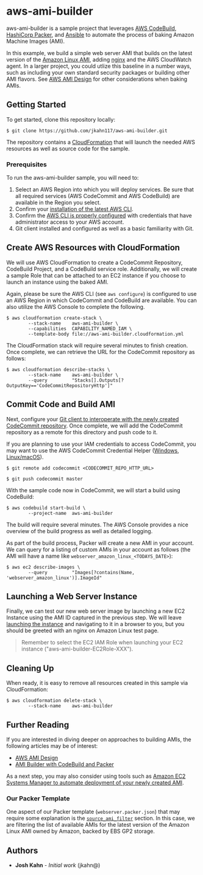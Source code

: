 # aws-ami-builder

aws-ami-builder is a sample project that leverages [AWS CodeBuild](https://aws.amazon.com/codebuild/), [HashiCorp Packer](https://www.packer.io/intro/index.html), and [Ansible](https://www.ansible.com/) to automate the process of baking Amazon Machine Images (AMI).

In this example, we build a simple web server AMI that builds on the latest version of the [Amazon Linux AMI](https://aws.amazon.com/amazon-linux-ami/), adding [nginx](https://nginx.org/en/) and the AWS CloudWatch agent. In a larger project, you could utlize this baseline in a number ways, such as including your own standard security packages or building other AMI flavors.  See [AWS AMI Design](https://aws.amazon.com/answers/configuration-management/aws-ami-design/) for other considerations when baking AMIs.

## Getting Started

To get started, clone this repository locally:

```
$ git clone https://github.com/jkahn117/aws-ami-builder.git
```

The repository contains a [CloudFormation](https://aws.amazon.com/cloudformation/) that will launch the needed AWS resources as well as source code for the sample.

### Prerequisites

To run the aws-ami-builder sample, you will need to:

1. Select an AWS Region into which you will deploy services. Be sure that all required services (AWS CodeCommit and AWS CodeBuild) are available in the Region you select.
2. Confirm your [installation of the latest AWS CLI](http://docs.aws.amazon.com/cli/latest/userguide/installing.html).
3. Confirm the [AWS CLI is properly configured](http://docs.aws.amazon.com/cli/latest/userguide/cli-chap-getting-started.html#cli-quick-configuration) with credentials that have administrator access to your AWS account.
4. Git client installed and configured as well as a basic familiarity with Git.

## Create AWS Resources with CloudFormation

We will use AWS CloudFormation to create a CodeCommit Repository, CodeBuild Project, and a CodeBuild service role. Additionally, we will create a sample Role that can be attached to an EC2 instance if you choose to launch an instance using the baked AMI.

Again, please be sure the AWS CLI (see `aws configure`) is configured to use an AWS Region in which CodeCommit and CodeBuild are available. You can also utilize the AWS Console to complete the following.

```
$ aws cloudformation create-stack \
        --stack-name    aws-ami-builder \
        --capabilities  CAPABILITY_NAMED_IAM \
        --template-body file://aws-ami-builder.cloudformation.yml
```

The CloudFormation stack will require several minutes to finish creation.  Once complete, we can retrieve the URL for the CodeCommit repository as follows:

```
$ aws cloudformation describe-stacks \
        --stack-name    aws-ami-builder \
        --query         "Stacks[].Outputs[?OutputKey=='CodeCommitRepositoryHttp']"
```

## Commit Code and Build AMI

Next, configure your [Git client to interoperate with the newly created CodeCommit repository](http://docs.aws.amazon.com/codecommit/latest/userguide/setting-up.html). Once complete, we will add the CodeCommit repository as a remote for this directory and push code to it.

If you are planning to use your IAM credentials to access CodeCommit, you may want to use the AWS CodeCommit Credential Helper ([Windows](http://docs.aws.amazon.com/codecommit/latest/userguide/setting-up-https-windows.html), [Linux/macOS](http://docs.aws.amazon.com/codecommit/latest/userguide/setting-up-https-unixes.html)).

```
$ git remote add codecommit <CODECOMMIT_REPO_HTTP_URL>

$ git push codecommit master
```

With the sample code now in CodeCommit, we will start a build using CodeBuild:

```
$ aws codebuild start-build \
        --project-name  aws-ami-builder
```

The build will require several minutes. The AWS Console provides a nice overview of the build progress as well as detailed logging.

As part of the build process, Packer will create a new AMI in your account.  We can query for a listing of custom AMIs in your account as follows (the AMI will have a name like `webserver_amazon_linux_<TODAYS_DATE>`):

```
$ aws ec2 describe-images \
        --query         "Images[?contains(Name, 'webserver_amazon_linux')].ImageId"
```

## Launching a Web Server Instance

Finally, we can test our new web server image by launching a new EC2 Instance using the AMI ID captured in the previous step.  We will leave [launching the instance](http://docs.aws.amazon.com/AWSEC2/latest/UserGuide/launching-instance.html) and navigating to it in a browser to you, but you should be greeted with an nginx on Amazon Linux test page.

> Remember to select the EC2 IAM Role when launching your EC2 instance ("aws-ami-builder-EC2Role-XXX").

## Cleaning Up

When ready, it is easy to remove all resources created in this sample via CloudFormation:

```
$ aws cloudformation delete-stack \
        --stack-name    aws-ami-builder
```

## Further Reading

If you are interested in diving deeper on approaches to building AMIs, the following articles may be of interest:

* [AWS AMI Design](https://aws.amazon.com/answers/configuration-management/aws-ami-design/)
* [AMI Builder with CodeBuild and Packer](https://aws.amazon.com/blogs/devops/how-to-create-an-ami-builder-with-aws-codebuild-and-hashicorp-packer/)

As a next step, you may also consider using tools such as [Amazon EC2 Systems Manager to automate deployment of your newly created AMI](https://aws.amazon.com/blogs/aws/streamline-ami-maintenance-and-patching-using-amazon-ec2-systems-manager-automation/).

### Our Packer Template

One aspect of our Packer template (`webserver.packer.json`) that may require some explanation is the [`source_ami_filter`](https://www.packer.io/docs/builders/amazon-ebs.html#source_ami_filter) section.  In this case, we are filtering the list of available AMIs for the latest version of the Amazon Linux AMI owned by Amazon, backed by EBS GP2 storage.

## Authors

* **Josh Kahn** - *Initial work* (jkahn@)
